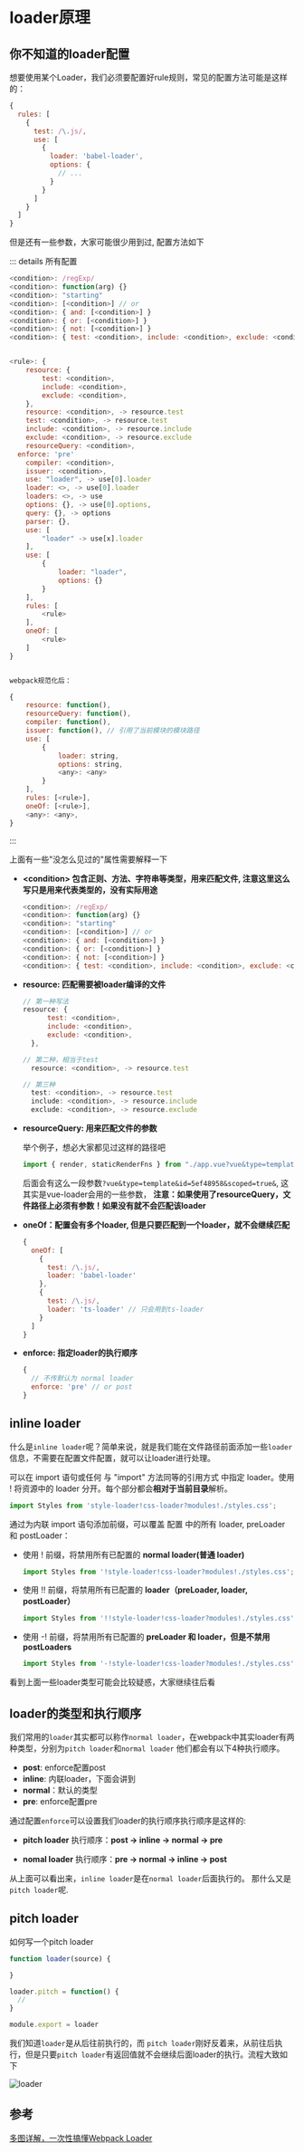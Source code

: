 # loader原理

## 你不知道的loader配置

想要使用某个Loader，我们必须要配置好rule规则，常见的配置方法可能是这样的：
```js
{
  rules: [
    {
      test: /\.js/,
      use: [
        {
          loader: 'babel-loader',
          options: {
            // ...
          }
        }
      ]
    }
  ]
}
```

但是还有一些参数，大家可能很少用到过, 配置方法如下

::: details 所有配置
```js
<condition>: /regExp/
<condition>: function(arg) {}
<condition>: "starting"
<condition>: [<condition>] // or
<condition>: { and: [<condition>] }
<condition>: { or: [<condition>] }
<condition>: { not: [<condition>] }
<condition>: { test: <condition>, include: <condition>, exclude: <condition> }


<rule>: {
	resource: {
		test: <condition>,
		include: <condition>,
		exclude: <condition>,
	},
	resource: <condition>, -> resource.test
	test: <condition>, -> resource.test
	include: <condition>, -> resource.include
	exclude: <condition>, -> resource.exclude
	resourceQuery: <condition>,
  enforce: 'pre'
	compiler: <condition>,
	issuer: <condition>,
	use: "loader", -> use[0].loader
	loader: <>, -> use[0].loader
	loaders: <>, -> use
	options: {}, -> use[0].options,
	query: {}, -> options
	parser: {},
	use: [
		"loader" -> use[x].loader
	],
	use: [
		{
			loader: "loader",
			options: {}
		}
	],
	rules: [
		<rule>
	],
	oneOf: [
		<rule>
	]
}


webpack规范化后：

{
	resource: function(),
	resourceQuery: function(),
	compiler: function(),
	issuer: function(), // 引用了当前模块的模块路径
	use: [
		{
			loader: string,
			options: string,
			<any>: <any>
		}
	],
	rules: [<rule>],
	oneOf: [<rule>],
	<any>: <any>,
}
```
:::

上面有一些"没怎么见过的"属性需要解释一下

+ **\<condition\> 包含正则、方法、字符串等类型，用来匹配文件, 注意这里这么写只是用来代表类型的，没有实际用途**
  ```js
  <condition>: /regExp/
  <condition>: function(arg) {}
  <condition>: "starting"
  <condition>: [<condition>] // or
  <condition>: { and: [<condition>] }
  <condition>: { or: [<condition>] }
  <condition>: { not: [<condition>] }
  <condition>: { test: <condition>, include: <condition>, exclude: <condition> }
  ```

+ **resource: 匹配需要被loader编译的文件**

  ```js
  // 第一种写法
  resource: {
		test: <condition>,
		include: <condition>,
		exclude: <condition>,
	},

  // 第二种，相当于test
	resource: <condition>, -> resource.test

  // 第三种
	test: <condition>, -> resource.test
	include: <condition>, -> resource.include
	exclude: <condition>, -> resource.exclude
  ```


+ **resourceQuery: 用来匹配文件的参数**

  举个例子，想必大家都见过这样的路径吧
  ```js
  import { render, staticRenderFns } from "./app.vue?vue&type=template&id=5ef48958&scoped=true&"
  ```
  后面会有这么一段参数`?vue&type=template&id=5ef48958&scoped=true&`, 这其实是vue-loader会用的一些参数，
  **注意：如果使用了resourceQuery，文件路径上必须有参数！如果没有就不会匹配该loader**

+ **oneOf：配置会有多个loader, 但是只要匹配到一个loader，就不会继续匹配**
  ```js
  {
    oneOf: [
      {
        test: /\.js/,
        loader: 'babel-loader'
      },
      {
        test: /\.js/,
        loader: 'ts-loader' // 只会用到ts-loader
      }
    ]
  }
  ```
+ **enforce: 指定loader的执行顺序**
  ```js
  {
    // 不传默认为 normal loader
    enforce: 'pre' // or post
  }
  ```

## inline loader
什么是`inline loader`呢？简单来说，就是我们能在文件路径前面添加一些`loader`信息，不需要在配置文件配置，就可以让loader进行处理。

可以在 import 语句或任何 与 "import" 方法同等的引用方式 中指定 loader。使用 ! 将资源中的 loader 分开。每个部分都会**相对于当前目录**解析。

```js
import Styles from 'style-loader!css-loader?modules!./styles.css';
```

通过为内联 import 语句添加前缀，可以覆盖 配置 中的所有 loader, preLoader 和 postLoader：

+ 使用 ! 前缀，将禁用所有已配置的 **normal loader(普通 loader)**
  ```js
  import Styles from '!style-loader!css-loader?modules!./styles.css';
  ```

+ 使用 !! 前缀，将禁用所有已配置的 **loader（preLoader, loader, postLoader）**
  ```js
  import Styles from '!!style-loader!css-loader?modules!./styles.css';
  ```

+ 使用 -! 前缀，将禁用所有已配置的 **preLoader 和 loader，但是不禁用 postLoaders**
  ```js
  import Styles from '-!style-loader!css-loader?modules!./styles.css';
  ```

看到上面一些loader类型可能会比较疑惑，大家继续往后看


## loader的类型和执行顺序
我们常用的`loader`其实都可以称作`normal loader`，在webpack中其实loader有两种类型，分别为`pitch loader`和`normal loader`
他们都会有以下4种执行顺序。

+ **post**: enforce配置post
+ **inline**: 内联loader，下面会讲到
+ **normal**：默认的类型
+ **pre**: enforce配置pre

通过配置`enforce`可以设置我们loader的执行顺序执行顺序是这样的: 

+ **pitch loader** 执行顺序：**post -> inline -> normal -> pre**

+ **nomal loader** 执行顺序：**pre -> normal -> inline -> post**

从上面可以看出来，`inline loader`是在`normal loader`后面执行的。
那什么又是`pitch loader`呢.


## pitch loader
如何写一个pitch loader
```js
function loader(source) {

}

loader.pitch = function() {
  //
}

module.export = loader
```

我们知道`loader`是从后往前执行的，而 `pitch loader`刚好反着来，从前往后执行，但是只要`pitch loader`有返回值就不会继续后面loader的执行。流程大致如下

![loader](https://p3-juejin.byteimg.com/tos-cn-i-k3u1fbpfcp/1686bed630924ec7868acf4dcaae3db3~tplv-k3u1fbpfcp-watermark.awebp)



## 参考
[多图详解，一次性搞懂Webpack Loader](https://juejin.cn/post/6992754161221632030)